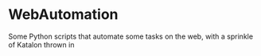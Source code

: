 # WebAutomation
Some Python scripts that automate some tasks on the web, with a sprinkle of Katalon thrown in

